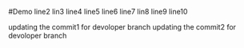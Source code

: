 #Demo
line2
lin3
line4
line5
line6
line7
lin8
line9
line10

updating the commit1 for devoloper branch
updating the commit2 for devoloper branch